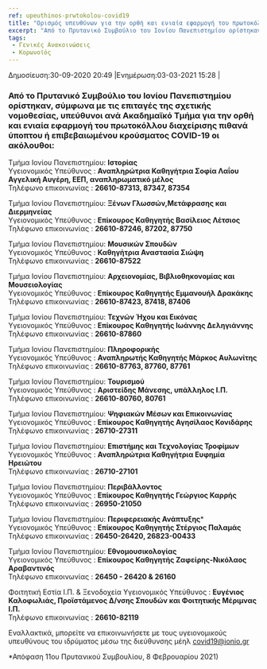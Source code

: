 ```yaml
---
ref: upeuthinos-prwtokolou-covid19
title: "Ορισμός υπευθύνων για την ορθή και ενιαία εφαρμογή του πρωτοκόλλου διαχείρισης πιθανά ύποπτου ή επιβεβαιωμένου κρούσματος COVID-19"
excerpt: "Από το Πρυτανικό Συμβούλιο του Ιονίου Πανεπιστημίου ορίστηκαν, σύμφωνα με τις επιταγές της σχετικής νομοθεσίας,  υπεύθυνοι ανά Ακαδημαϊκό Τμήμα για την ορθή και ενιαία εφαρμογή του πρωτοκόλλου διαχείρισης πιθανά ύποπτου ή επιβεβαιωμένου κρούσματος COVID-19 οι ακόλουθοι:"
tags:
 - Γενικές Ανακοινώσεις
 - Κορωνοϊός
--- 
```

Δημοσίευση:30-09-2020 20:49 |Ενημέρωση:03-03-2021 15:28 |
### Από το Πρυτανικό Συμβούλιο του Ιονίου Πανεπιστημίου ορίστηκαν, σύμφωνα με τις επιταγές της σχετικής νομοθεσίας,  υπεύθυνοι ανά Ακαδημαϊκό Τμήμα για την ορθή και ενιαία εφαρμογή του πρωτοκόλλου διαχείρισης πιθανά ύποπτου ή επιβεβαιωμένου κρούσματος COVID-19 οι ακόλουθοι:

Τμήμα Ιονίου Πανεπιστημίου: **Ιστορίας**<br>
Υγειονομικός Υπεύθυνος    : **Αναπληρώτρια Καθηγήτρια Σοφία Λαΐου Αγγελική Αυγέρη, ΕΕΠ, αναπληρωματικό μέλος**<br>
Τηλέφωνο επικοινωνίας     : **26610-87313, 87347, 87354**<br>

Τμήμα Ιονίου Πανεπιστημίου: **Ξένων Γλωσσών,Μετάφρασης και Διερμηνείας**<br>
Υγειονομικός Υπεύθυνος    : **Επίκουρος Καθηγητής Βασίλειος Λέτσιος**<br>
Τηλέφωνο επικοινωνίας     : **26610-87246, 87202, 87750**<br>

Τμήμα Ιονίου Πανεπιστημίου: **Μουσικών Σπουδών**<br>
Υγειονομικός Υπεύθυνος    : **Καθηγήτρια Αναστασία Σιώψη**<br>
Τηλέφωνο επικοινωνίας     : **26610-87522**<br>

Τμήμα Ιονίου Πανεπιστημίου: **Αρχειονομίας, Βιβλιοθηκονομίας και Μουσειολογίας**<br>
Υγειονομικός Υπεύθυνος    : **Επίκουρος Καθηγητής Εμμανουήλ Δρακάκης**<br>
Τηλέφωνο επικοινωνίας     : **26610-87423, 87418, 87406**<br>

Τμήμα Ιονίου Πανεπιστημίου: **Τεχνών Ήχου και Εικόνας**<br>
Υγειονομικός Υπεύθυνος    : **Επίκουρος Καθηγητής Ιωάννης Δεληγιάννης**<br>
Τηλέφωνο επικοινωνίας     : **26610-87860**<br>

Τμήμα Ιονίου Πανεπιστημίου: **Πληροφορικής**<br>
Υγειονομικός Υπεύθυνος    : **Αναπληρωτής Καθηγητής Μάρκος Αυλωνίτης**<br>
Τηλέφωνο επικοινωνίας     : **26610-87763, 87760, 87761**<br>

Τμήμα Ιονίου Πανεπιστημίου: **Τουρισμού**<br>
Υγειονομικός Υπεύθυνος    : **Αριστείδης Μάνεσης, υπάλληλος Ι.Π.**<br>
Τηλέφωνο επικοινωνίας     : **26610-80760, 80761**<br>

Τμήμα Ιονίου Πανεπιστημίου: **Ψηφιακών Μέσων και Επικοινωνίας**<br>
Υγειονομικός Υπεύθυνος    : **Επίκουρος Καθηγητής Αγησίλαος Κονιδάρης**<br>
Τηλέφωνο επικοινωνίας     : **26710-27311**<br>

Τμήμα Ιονίου Πανεπιστημίου: **Επιστήμης και Τεχνολογίας Τροφίμων**<br>
Υγειονομικός Υπεύθυνος    : **Αναπληρώτρια Καθηγήτρια Ευφημία Ηρειώτου**<br>
Τηλέφωνο επικοινωνίας     : **26710-27101**<br>

Τμήμα Ιονίου Πανεπιστημίου: **Περιβάλλοντος**<br>
Υγειονομικός Υπεύθυνος    : **Επίκουρος Καθηγητής Γεώργιος Καρρής**<br>
Τηλέφωνο επικοινωνίας     : **26950-21050**<br>

Τμήμα Ιονίου Πανεπιστημίου: **Περιφερειακής Ανάπτυξης***<br>
Υγειονομικός Υπεύθυνος    : **Επίκουρος Καθηγητής Στέργιος Παλαμάς**<br>
Τηλέφωνο επικοινωνίας     : **26450-26420, 26823-00433**<br>

Τμήμα Ιονίου Πανεπιστημίου: **Εθνομουσικολογίας**<br>
Υγειονομικός Υπεύθυνος    : **Επίκουρος Καθηγητής Ζαφείρης-Νικόλαος Αραβαντινός**<br>
Τηλέφωνο επικοινωνίας     : **26450 - 26420 & 26160**<br>	




Φοιτητική Εστία Ι.Π. & Ξενοδοχεία
Υγειονομικός Υπεύθυνος    : **Ευγένιος Καλοφωλιάς, Προϊστάμενος Δ/νσης Σπουδών και Φοιτητικής Μέριμνας Ι.Π.**<br>
Τηλέφωνο επικοινωνίας     : **26610-82119**<br> 


Εναλλακτικά, μπορείτε να επικοινωνήσετε με τους υγειονομικούς υπευθύνους του ιδρύματος μέσω της διεύθυνσης μέηλ [covid19@ionio.gr](mailto:covid19@ionio.gr)

 

*Απόφαση 11ου Πρυτανικού Συμβουλίου, 8 Φεβρουαρίου 2021)
